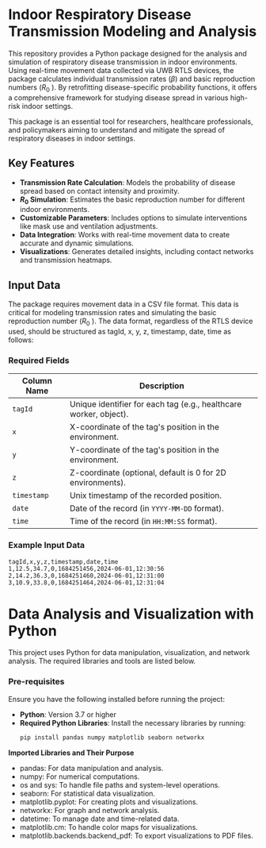 # Indoor Respiratory Disease Transmission Modeling and Analysis

This repository provides a Python package designed for the analysis and simulation of respiratory disease transmission in indoor environments. Using real-time movement data collected via UWB RTLS devices, the package calculates individual transmission rates ($\beta$) and basic reproduction numbers ($R_0$ ). By retrofitting disease-specific probability functions, it offers a comprehensive framework for studying disease spread in various high-risk indoor settings. 

This package is an essential tool for researchers, healthcare professionals, and policymakers aiming to understand and mitigate the spread of respiratory diseases in indoor settings.

## Key Features

- **Transmission Rate Calculation**: Models the probability of disease spread based on contact intensity and proximity.
- **$R_0$  Simulation**: Estimates the basic reproduction number for different indoor environments.
- **Customizable Parameters**: Includes options to simulate interventions like mask use and ventilation adjustments.
- **Data Integration**: Works with real-time movement data to create accurate and dynamic simulations.
- **Visualizations**: Generates detailed insights, including contact networks and transmission heatmaps.

## Input Data

The package requires movement data in a CSV file format. This data is critical for modeling transmission rates and simulating the basic reproduction number ($R_0$ ). The data format, regardless of the RTLS device used, should be structured as tagId, x, y, z, timestamp, date, time as follows:

### Required Fields
| Column Name     | Description                                                                 |
|------------------|-----------------------------------------------------------------------------|
| `tagId`          | Unique identifier for each tag (e.g., healthcare worker, object).         |
| `x`              | X-coordinate of the tag's position in the environment.                    |
| `y`              | Y-coordinate of the tag's position in the environment.                    |
| `z`              | Z-coordinate (optional, default is 0 for 2D environments).                |
| `timestamp`      | Unix timestamp of the recorded position.                                  |
| `date`           | Date of the record (in `YYYY-MM-DD` format).                              |
| `time`           | Time of the record (in `HH:MM:SS` format).                                |


### Example Input Data
```csv
tagId,x,y,z,timestamp,date,time
1,12.5,34.7,0,1684251456,2024-06-01,12:30:56
2,14.2,36.3,0,1684251460,2024-06-01,12:31:00
3,10.9,33.8,0,1684251464,2024-06-01,12:31:04
```

# Data Analysis and Visualization with Python

This project uses Python for data manipulation, visualization, and network analysis. The required libraries and tools are listed below.

### Pre-requisites

Ensure you have the following installed before running the project:

- **Python**: Version 3.7 or higher
- **Required Python Libraries**:
  Install the necessary libraries by running:
  ```bash
  pip install pandas numpy matplotlib seaborn networkx

**Imported Libraries and Their Purpose**
- pandas: For data manipulation and analysis.
- numpy: For numerical computations.
- os and sys: To handle file paths and system-level operations.
- seaborn: For statistical data visualization.
- matplotlib.pyplot: For creating plots and visualizations.
- networkx: For graph and network analysis.
- datetime: To manage date and time-related data.
- matplotlib.cm: To handle color maps for visualizations.
- matplotlib.backends.backend_pdf: To export visualizations to PDF files.

